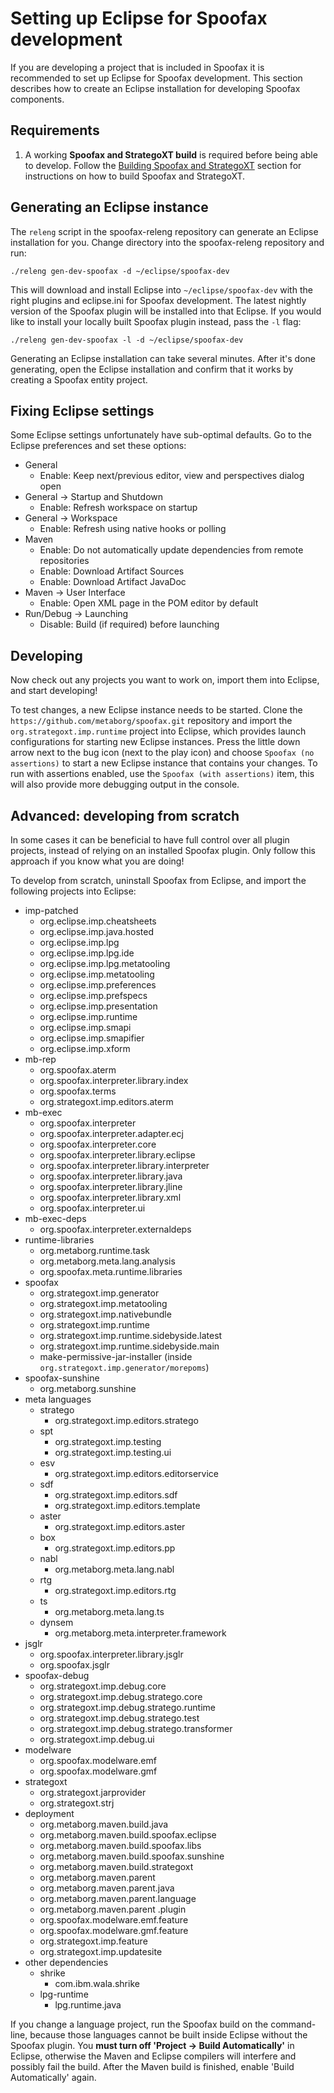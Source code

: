 # Setting up Eclipse for Spoofax development

If you are developing a project that is included in Spoofax it is recommended to set up Eclipse for Spoofax development. This section describes how to create an Eclipse installation for developing Spoofax components.

## Requirements

1. A working **Spoofax and StrategoXT build** is required before being able to develop. Follow the [Building Spoofax and StrategoXT](/dev/build/) section for instructions on how to build Spoofax and StrategoXT.

## Generating an Eclipse instance

The `releng` script in the spoofax-releng repository can generate an Eclipse installation for you. Change directory into the spoofax-releng repository and run:

```
./releng gen-dev-spoofax -d ~/eclipse/spoofax-dev
```

This will download and install Eclipse into `~/eclipse/spoofax-dev` with the right plugins and eclipse.ini for Spoofax development. The latest nightly version of the Spoofax plugin will be installed into that Eclipse. If you would like to install your locally built Spoofax plugin instead, pass the `-l` flag:

```
./releng gen-dev-spoofax -l -d ~/eclipse/spoofax-dev
```

Generating an Eclipse installation can take several minutes. After it's done generating, open the Eclipse installation and confirm that it works by creating a Spoofax entity project.

## Fixing Eclipse settings

Some Eclipse settings unfortunately have sub-optimal defaults. Go to the Eclipse preferences and set these options:

* General
	* Enable: Keep next/previous editor, view and perspectives dialog open
* General &rarr; Startup and Shutdown
	* Enable: Refresh workspace on startup
* General &rarr; Workspace
	* Enable: Refresh using native hooks or polling
* Maven
	* Enable: Do not automatically update dependencies from remote repositories
	* Enable: Download Artifact Sources
	* Enable: Download Artifact JavaDoc
* Maven &rarr; User Interface
  * Enable: Open XML page in the POM editor by default
* Run/Debug &rarr; Launching
	* Disable: Build (if required) before launching

## Developing

Now check out any projects you want to work on, import them into Eclipse, and start developing!

To test changes, a new Eclipse instance needs to be started.
Clone the `https://github.com/metaborg/spoofax.git` repository and import the `org.strategoxt.imp.runtime` project into Eclipse, which provides launch configurations for starting new Eclipse instances.
Press the little down arrow next to the bug icon (next to the play icon) and choose `Spoofax (no assertions)` to start a new Eclipse instance that contains your changes. To run with assertions enabled, use the `Spoofax (with assertions)` item, this will also provide more debugging output in the console.

## Advanced: developing from scratch

In some cases it can be beneficial to have full control over all plugin projects, instead of relying on an installed Spoofax plugin. Only follow this approach if you know what you are doing!

To develop from scratch, uninstall Spoofax from Eclipse, and import the following projects into Eclipse:

* imp-patched
	* org.eclipse.imp.cheatsheets
	* org.eclipse.imp.java.hosted
	* org.eclipse.imp.lpg
	* org.eclipse.imp.lpg.ide
	* org.eclipse.imp.lpg.metatooling
	* org.eclipse.imp.metatooling
	* org.eclipse.imp.preferences
	* org.eclipse.imp.prefspecs
	* org.eclipse.imp.presentation
	* org.eclipse.imp.runtime
	* org.eclipse.imp.smapi
	* org.eclipse.imp.smapifier
	* org.eclipse.imp.xform
* mb-rep
	* org.spoofax.aterm
	* org.spoofax.interpreter.library.index
	* org.spoofax.terms
	* org.strategoxt.imp.editors.aterm
* mb-exec
	* org.spoofax.interpreter
	* org.spoofax.interpreter.adapter.ecj
	* org.spoofax.interpreter.core
	* org.spoofax.interpreter.library.eclipse
	* org.spoofax.interpreter.library.interpreter
	* org.spoofax.interpreter.library.java
	* org.spoofax.interpreter.library.jline
	* org.spoofax.interpreter.library.xml
	* org.spoofax.interpreter.ui
* mb-exec-deps
	* org.spoofax.interpreter.externaldeps
* runtime-libraries
	* org.metaborg.runtime.task
	* org.metaborg.meta.lang.analysis
	* org.spoofax.meta.runtime.libraries
* spoofax
	* org.strategoxt.imp.generator
	* org.strategoxt.imp.metatooling
	* org.strategoxt.imp.nativebundle
	* org.strategoxt.imp.runtime
	* org.strategoxt.imp.runtime.sidebyside.latest
	* org.strategoxt.imp.runtime.sidebyside.main
	* make-permissive-jar-installer (inside ```org.strategoxt.imp.generator/morepoms```)
* spoofax-sunshine
	* org.metaborg.sunshine
* meta languages
	* stratego
		* org.strategoxt.imp.editors.stratego
	* spt
		* org.strategoxt.imp.testing
		* org.strategoxt.imp.testing.ui
	* esv
		* org.strategoxt.imp.editors.editorservice
	* sdf
		* org.strategoxt.imp.editors.sdf
		* org.strategoxt.imp.editors.template
	* aster
		* org.strategoxt.imp.editors.aster
	* box
		* org.strategoxt.imp.editors.pp
	* nabl
		* org.metaborg.meta.lang.nabl
	* rtg
		* org.strategoxt.imp.editors.rtg
	* ts
		* org.metaborg.meta.lang.ts
	* dynsem
		* org.metaborg.meta.interpreter.framework
* jsglr
	* org.spoofax.interpreter.library.jsglr
	* org.spoofax.jsglr
* spoofax-debug
	* org.strategoxt.imp.debug.core
	* org.strategoxt.imp.debug.stratego.core
	* org.strategoxt.imp.debug.stratego.runtime
	* org.strategoxt.imp.debug.stratego.test
	* org.strategoxt.imp.debug.stratego.transformer
	* org.strategoxt.imp.debug.ui
* modelware
	* org.spoofax.modelware.emf
	* org.spoofax.modelware.gmf
* strategoxt
	* org.strategoxt.jarprovider
	* org.strategoxt.strj
* deployment
	* org.metaborg.maven.build.java
	* org.metaborg.maven.build.spoofax.eclipse
	* org.metaborg.maven.build.spoofax.libs
	* org.metaborg.maven.build.spoofax.sunshine
	* org.metaborg.maven.build.strategoxt
	* org.metaborg.maven.parent
	* org.metaborg.maven.parent.java
	* org.metaborg.maven.parent.language
	* org.metaborg.maven.parent	.plugin
	* org.spoofax.modelware.emf.feature
	* org.spoofax.modelware.gmf.feature
	* org.strategoxt.imp.feature
	* org.strategoxt.imp.updatesite
* other dependencies
	* shrike
		* com.ibm.wala.shrike
	* lpg-runtime
		* lpg.runtime.java

If you change a language project, run the Spoofax build on the command-line, because those languages cannot be built inside Eclipse without the Spoofax plugin.
You **must turn off 'Project &rarr; Build Automatically'** in Eclipse, otherwise the Maven and Eclipse compilers will interfere and possibly fail the build. After the Maven build is finished, enable 'Build Automatically' again.
